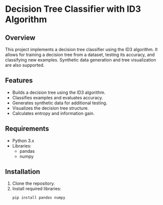 # Decision Tree Classifier with ID3 Algorithm

## Overview
This project implements a decision tree classifier using the ID3 algorithm. It allows for training a decision tree from a dataset, testing its accuracy, and classifying new examples. Synthetic data generation and tree visualization are also supported.

## Features
- Builds a decision tree using the ID3 algorithm.
- Classifies examples and evaluates accuracy.
- Generates synthetic data for additional testing.
- Visualizes the decision tree structure.
- Calculates entropy and information gain.

## Requirements
- Python 3.x
- Libraries:
  - pandas
  - numpy

## Installation
1. Clone the repository.
2. Install required libraries:
   ```bash
   pip install pandas numpy
